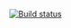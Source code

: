 [![Build status](https://ci.appveyor.com/api/projects/status/rrsfn8209or41b0p?svg=true)](https://ci.appveyor.com/project/dEsxD163/myhomeworksselenide)